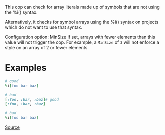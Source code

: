 
This cop can check for array literals made up of symbols that are not
using the %i() syntax.

Alternatively, it checks for symbol arrays using the %i() syntax on
projects which do not want to use that syntax.

Configuration option: MinSize
If set, arrays with fewer elements than this value will not trigger the
cop. For example, a `MinSize` of `3` will not enforce a style on an
array of 2 or fewer elements.

# Examples

```ruby
# good
%i[foo bar baz]

# bad
[:foo, :bar, :baz]# good
[:foo, :bar, :baz]

# bad
%i[foo bar baz]
```

[Source](http://www.rubydoc.info/gems/rubocop/RuboCop/Cop/Style/SymbolArray)